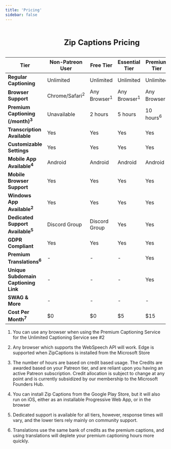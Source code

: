 ```yaml
---
title: 'Pricing'
sidebar: false
---
```

<div class="table_component" role="region" tabindex="0">
<table>
    <caption><h2>Zip Captions Pricing</h2></caption>
    <thead>
        <tr>
            <th>Tier</th>
            <th>Non-Patreon User</th>
            <th>Free Tier</th>
            <th>Essential Tier</th>
            <th>Premium Tier</th>
            <th>Platinum Tier</th>
        </tr>
    </thead>
    <tbody>
        <tr>
            <td><b>Regular <br>Captioning</b></td>
            <td>Unlimited</td>
            <td>Unlimited</td>
            <td>Unlimited</td>
            <td>Unlimited</td>
            <td>Unlimited</td>
        </tr>
        <tr>
            <td><b>Browser <br>Support</b></td>
            <td>Chrome/Safari<sup>2</sup></td>
            <td>Any Browser<sup>1</sup></td>
            <td>Any Browser<sup>1</sup></td>
            <td>Any Browser<sup>1</sup></td>
            <td>Any Browser<sup>1</sup></td>
        </tr>
        <tr>
            <td><b>Premium Captioning (/month)<sup>3</sup></b></td>
            <td>Unavailable</td>
            <td>2 hours</td>
            <td>5 hours</td>
            <td>10 hours<sup>6</sup></td>
            <td>25 hours<sup>6</sup></td>
        </tr>
        <tr>
            <td><b>Transcription Available</b></td>
            <td>Yes</td>
            <td>Yes</td>
            <td>Yes</td>
            <td>Yes</td>
            <td>Yes</td>
        </tr>
        <tr>
            <td><b>Customizable Settings</b></td>
            <td>Yes</td>
            <td>Yes</td>
            <td>Yes</td>
            <td>Yes</td>
            <td>Yes</td>
        </tr>
        <tr>
            <td><b>Mobile App Available<sup>4</sup></b></td>
            <td>Android</td>
            <td>Android</td>
            <td>Android</td>
            <td>Android</td>
            <td>Android</td>
        </tr>
        <tr>
            <td><b>Mobile Browser Support</b></td>
            <td>Yes</td>
            <td>Yes</td>
            <td>Yes</td>
            <td>Yes</td>
            <td>Yes</td>
        </tr>
        <tr>
            <td><b>Windows App Available<sup>2</sup></b></td>
            <td>Yes</td>
            <td>Yes</td>
            <td>Yes</td>
            <td>Yes</td>
            <td>Yes</td>
        </tr>
        <tr>
            <td><b>Dedicated Support Available<sup>5</sup></b></td>
            <td>Discord Group</td>
            <td>Discord Group</td>
            <td>Yes</td>
            <td>Yes</td>
            <td>Yes</td>
        </tr>
        <tr>
            <td><b>GDPR Compliant</b></td>
            <td>Yes</td>
            <td>Yes</td>
            <td>Yes</td>
            <td>Yes</td>
            <td>Yes</td>
        </tr>
        <tr>
            <td><b>Premium Translations<sup>6</sup></b></td>
            <td>-</td>
            <td>-</td>
            <td>-</td>
            <td>Yes</td>
            <td>Yes</td>
        </tr>
        <tr>
            <td><b>Unique Subdomain Captioning Link</b></td>
            <td>-</td>
            <td>-</td>
            <td>-</td>
            <td>Yes</td>
            <td>Yes</td>
        </tr>
        <tr>
            <td><b>SWAG &amp; More</b></td>
            <td>-</td>
            <td>-</td>
            <td>-</td>
            <td>-</td>
            <td>Yes</td>
        </tr>
        <tr>
            <td><b>Cost Per Month<sup>7</sup></b></td>
            <td>$0</td>
            <td>$0</td>
            <td>$5</td>
            <td>$15</td>
            <td>$30</td>
        </tr>
    </tbody>
</table>
</div>

1. You can use any browser when using the Premium Captioning Service for the Unlimited Captioning Service see #2

2. Any browser which supports the WebSpeech API will work. Edge is supported when ZipCaptions is installed from the Microsoft Store

3. The number of hours are based on credit based usage. The Credits are awarded based on your Patreon tier, and are reliant upon you having an active Patreon subscription. Credit allocation is subject to change at any point and is currently subsidized by our membership to the Microsoft Founders Hub. 

4. You can install Zip Captions from the Google Play Store, but it will also run on iOS, either as an installable Progressive Web App, or in the browser

5. Dedicated support is available for all tiers, however, response times will vary, and the lower tiers rely mainly on community support.

6. Translations use the same bank of credits as the premium captions, and using translations will deplete your premium captioning hours more quickly. 